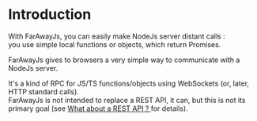 # Introduction

With FarAwayJs,  you can easily make NodeJs server distant calls :  
you use simple local functions or objects, which return Promises.

FarAwayJs gives to browsers a very simple way to communicate with a NodeJs server.

It's a kind of RPC for JS/TS functions/objects using WebSockets \(or, later, HTTP standard calls\).  
FarAwayJs is not intended to replace a REST API, it can, but this is not its primary goal \(see [What about a REST API ? ](/what-about-a-rest-api.md)for details\).

